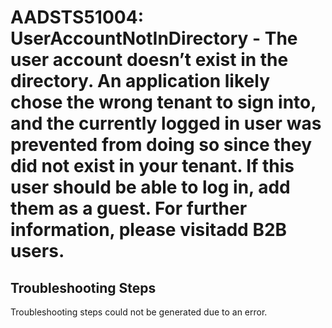 
# AADSTS51004: UserAccountNotInDirectory - The user account doesn’t exist in the directory. An application likely chose the wrong tenant to sign into, and the currently logged in user was prevented from doing so since they did not exist in your tenant. If this user should be able to log in, add them as a guest. For further information, please visitadd B2B users.


## Troubleshooting Steps
Troubleshooting steps could not be generated due to an error.